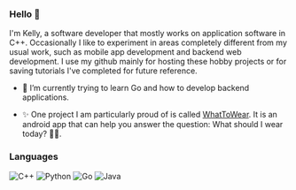 ### Hello 👋

I'm Kelly, a software developer that mostly works on application software in C++. Occasionally I like to experiment in areas completely different from my usual work, such as mobile app development and backend web development. I use my github mainly for hosting these hobby projects or for saving tutorials I've completed for future reference.

- 🌱 I’m currently trying to learn Go and how to develop backend applications.

- :sparkles: One project I am particularly proud of is called [WhatToWear](https://github.com/kellyegoodman/WhatToWear). It is an android app that can help you answer the question: What should I wear today? :womans_clothes::necktie:.

### Languages

![C++](https://img.shields.io/badge/c++-%2300599C.svg?style=for-the-badge&logo=c%2B%2B&logoColor=white)
![Python](https://img.shields.io/badge/python-3670A0?style=for-the-badge&logo=python&logoColor=ffdd54)
![Go](https://img.shields.io/badge/go-%2300ADD8.svg?style=for-the-badge&logo=go&logoColor=white)
![Java](https://img.shields.io/badge/java-%23ED8B00.svg?style=for-the-badge&logo=java&logoColor=white)


<!--
**kellyegoodman/kellyegoodman** is a ✨ _special_ ✨ repository because its `README.md` (this file) appears on your GitHub profile.

Here are some ideas to get you started:

- 🔭 I’m currently working on ...
- 🌱 I’m currently learning ...
- 👯 I’m looking to collaborate on ...
- 🤔 I’m looking for help with ...
- 💬 Ask me about ...
- 📫 How to reach me: ...
- 😄 Pronouns: ...
- ⚡ Fun fact: ...
-->
